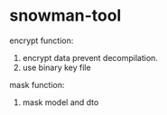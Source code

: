 # snowman-tool

encrypt function:

1. encrypt data prevent decompilation.
2. use binary key file

mask function:
1. mask model and dto
